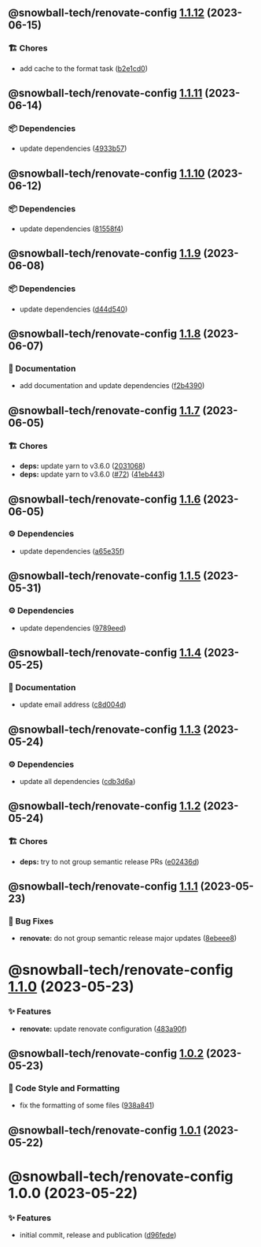 ## @snowball-tech/renovate-config [1.1.12](https://github.com/snowball-tech/glacier/compare/@snowball-tech/renovate-config@1.1.11...@snowball-tech/renovate-config@1.1.12) (2023-06-15)

### 🏗 Chores

- add cache to the format task ([b2e1cd0](https://github.com/snowball-tech/glacier/commit/b2e1cd07a2affdea152076b41b4fd484a30be3f6))

## @snowball-tech/renovate-config [1.1.11](https://github.com/snowball-tech/glacier/compare/@snowball-tech/renovate-config@1.1.10...@snowball-tech/renovate-config@1.1.11) (2023-06-14)

### 📦 Dependencies

- update dependencies ([4933b57](https://github.com/snowball-tech/glacier/commit/4933b5716468fc85448657867ae731d41a0169ce))

## @snowball-tech/renovate-config [1.1.10](https://github.com/snowball-tech/glacier/compare/@snowball-tech/renovate-config@1.1.9...@snowball-tech/renovate-config@1.1.10) (2023-06-12)

### 📦 Dependencies

- update dependencies ([81558f4](https://github.com/snowball-tech/glacier/commit/81558f406530cbeb6f0729e3cb61e08bc092eb8d))

## @snowball-tech/renovate-config [1.1.9](https://github.com/snowball-tech/glacier/compare/@snowball-tech/renovate-config@1.1.8...@snowball-tech/renovate-config@1.1.9) (2023-06-08)

### 📦 Dependencies

- update dependencies ([d44d540](https://github.com/snowball-tech/glacier/commit/d44d540b1da753d4488040debcc492ed42b70d5c))

## @snowball-tech/renovate-config [1.1.8](https://github.com/snowball-tech/glacier/compare/@snowball-tech/renovate-config@1.1.7...@snowball-tech/renovate-config@1.1.8) (2023-06-07)

### 📝 Documentation

- add documentation and update dependencies ([f2b4390](https://github.com/snowball-tech/glacier/commit/f2b43903e6375abbca24c0d7eee105458f55d25c))

## @snowball-tech/renovate-config [1.1.7](https://github.com/snowball-tech/glacier/compare/@snowball-tech/renovate-config@1.1.6...@snowball-tech/renovate-config@1.1.7) (2023-06-05)

### 🏗 Chores

- **deps:** update yarn to v3.6.0 ([2031068](https://github.com/snowball-tech/glacier/commit/203106812415c3af654debf88df2e7c026a00b4d))
- **deps:** update yarn to v3.6.0 ([#72](https://github.com/snowball-tech/glacier/issues/72)) ([41eb443](https://github.com/snowball-tech/glacier/commit/41eb443d796e4d63c8752f8f380d4ae4f3ddee5a))

## @snowball-tech/renovate-config [1.1.6](https://github.com/snowball-tech/glacier/compare/@snowball-tech/renovate-config@1.1.5...@snowball-tech/renovate-config@1.1.6) (2023-06-05)

### ⚙️ Dependencies

- update dependencies ([a65e35f](https://github.com/snowball-tech/glacier/commit/a65e35fbbd847bc716b84f361acb8ee159a05731))

## @snowball-tech/renovate-config [1.1.5](https://github.com/snowball-tech/glacier/compare/@snowball-tech/renovate-config@1.1.4...@snowball-tech/renovate-config@1.1.5) (2023-05-31)

### ⚙️ Dependencies

- update dependencies ([9789eed](https://github.com/snowball-tech/glacier/commit/9789eed306a4d32a600318127f1812a64f60701d))

## @snowball-tech/renovate-config [1.1.4](https://github.com/snowball-tech/glacier/compare/@snowball-tech/renovate-config@1.1.3...@snowball-tech/renovate-config@1.1.4) (2023-05-25)

### 📝 Documentation

- update email address ([c8d004d](https://github.com/snowball-tech/glacier/commit/c8d004de6dfbdbd5a05ffe648906d6f5a2c157c0))

## @snowball-tech/renovate-config [1.1.3](https://github.com/snowball-tech/glacier/compare/@snowball-tech/renovate-config@1.1.2...@snowball-tech/renovate-config@1.1.3) (2023-05-24)

### ⚙️ Dependencies

- update all dependencies ([cdb3d6a](https://github.com/snowball-tech/glacier/commit/cdb3d6a8a37f5cd7743f770685bc29725edc0b19))

## @snowball-tech/renovate-config [1.1.2](https://github.com/snowball-tech/glacier/compare/@snowball-tech/renovate-config@1.1.1...@snowball-tech/renovate-config@1.1.2) (2023-05-24)

### 🏗 Chores

- **deps:** try to not group semantic release PRs ([e02436d](https://github.com/snowball-tech/glacier/commit/e02436d92f5017f25cdbc52e3d3a9ef866219fa9))

## @snowball-tech/renovate-config [1.1.1](https://github.com/snowball-tech/glacier/compare/@snowball-tech/renovate-config@1.1.0...@snowball-tech/renovate-config@1.1.1) (2023-05-23)

### 🐛 Bug Fixes

- **renovate:** do not group semantic release major updates ([8ebeee8](https://github.com/snowball-tech/glacier/commit/8ebeee8922ff7b410a255751c0494280ee85a097))

# @snowball-tech/renovate-config [1.1.0](https://github.com/snowball-tech/glacier/compare/@snowball-tech/renovate-config@1.0.2...@snowball-tech/renovate-config@1.1.0) (2023-05-23)

### ✨ Features

- **renovate:** update renovate configuration ([483a90f](https://github.com/snowball-tech/glacier/commit/483a90f1a206869a5b2bed13d9ccaed51274093a))

## @snowball-tech/renovate-config [1.0.2](https://github.com/snowball-tech/glacier/compare/@snowball-tech/renovate-config@1.0.1...@snowball-tech/renovate-config@1.0.2) (2023-05-23)

### 🎨 Code Style and Formatting

- fix the formatting of some files ([938a841](https://github.com/snowball-tech/glacier/commit/938a8413803c158aa88f3035a881e8147e50a722))

## @snowball-tech/renovate-config [1.0.1](https://github.com/snowball-tech/glacier/compare/@snowball-tech/renovate-config@1.0.0...@snowball-tech/renovate-config@1.0.1) (2023-05-22)

# @snowball-tech/renovate-config 1.0.0 (2023-05-22)

### ✨ Features

- initial commit, release and publication ([d96fede](https://github.com/snowball-tech/glacier/commit/d96fede430f1a415fbdd0753cdc32e2b28cecb89))
